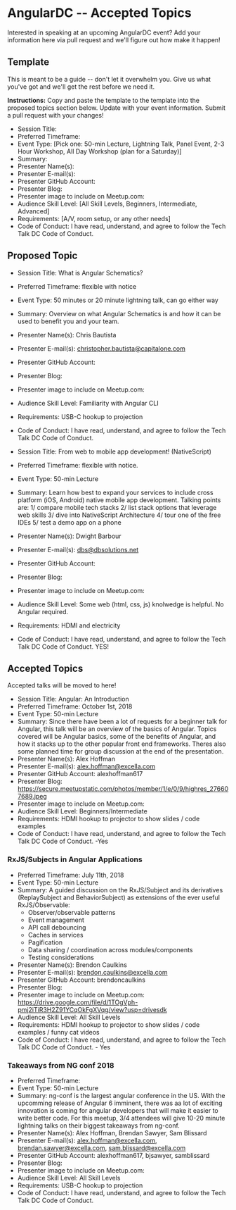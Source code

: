 # AngularDC -- Accepted Topics
Interested in speaking at an upcoming AngularDC event? Add your information here via pull request and we'll figure out how make it happen!

## Template
This is meant to be a guide -- don't let it overwhelm you. Give us what you've got and we'll get the rest before we need it.

**Instructions:** Copy and paste the template to the template into the proposed topics section below. Update with your event information. Submit a pull request with your changes!

* Session Title:  
* Preferred Timeframe:
* Event Type: [Pick one: 50-min Lecture, Lightning Talk, Panel Event, 2-3 Hour Workshop, All Day Workshop (plan for a Saturday)]
* Summary:
* Presenter Name(s):  
* Presenter E-mail(s):  
* Presenter GitHub Account:  
* Presenter Blog:
* Presenter image to include on Meetup.com:
* Audience Skill Level: [All Skill Levels, Beginners, Intermediate, Advanced]
* Requirements: [A/V, room setup, or any other needs]
* Code of Conduct: I have read, understand, and agree to follow the Tech Talk DC Code of Conduct.

## Proposed Topic

* Session Title:  What is Angular Schematics?
* Preferred Timeframe: flexible with notice
* Event Type: 50 minutes or 20 minute lightning talk, can go either way
* Summary: Overview on what Angular Schematics is and how it can be used to benefit you and your team.
* Presenter Name(s):  Chris Bautista
* Presenter E-mail(s):  christopher.bautista@capitalone.com
* Presenter GitHub Account:  
* Presenter Blog:
* Presenter image to include on Meetup.com:
* Audience Skill Level: Familiarity with Angular CLI
* Requirements: USB-C hookup to projection
* Code of Conduct: I have read, understand, and agree to follow the Tech Talk DC Code of Conduct.


* Session Title:  From web to mobile app development!  (NativeScript)
* Preferred Timeframe:  flexible with notice.
* Event Type: 50-min Lecture
* Summary:
Learn how best to expand your services to include cross platform (iOS, Android) native mobile app development.
Talking points are:
 1/ compare mobile tech stacks
 2/ list stack options that leverage web skills 
 3/ dive into NativeScript Architecture
 4/ tour one of the free IDEs 
 5/ test a demo app on a phone
* Presenter Name(s):  Dwight Barbour
* Presenter E-mail(s):  dbs@dbsolutions.net 
* Presenter GitHub Account:
* Presenter Blog:
* Presenter image to include on Meetup.com:
* Audience Skill Level: Some web (html, css, js) knolwedge is helpful.  No Angular required.
* Requirements: HDMI and electricity
* Code of Conduct: I have read, understand, and agree to follow the Tech Talk DC Code of Conduct.  YES!

## Accepted Topics

Accepted talks will be moved to here!

* Session Title: Angular: An Introduction
* Preferred Timeframe: October 1st, 2018
* Event Type: 50-min Lecture
* Summary: Since there have been a lot of requests for a beginner talk for Angular, this talk will be an overview of the basics of Angular. Topics covered will be Angular basics, some of the benefits of Angular, and how it stacks up to the other popular front end frameworks. Theres also some planned time for group discussion at the end of the presentation.
* Presenter Name(s): Alex Hoffman
* Presenter E-mail(s): alex.hoffman@excella.com
* Presenter GitHub Account: alexhoffman617
* Presenter Blog: https://secure.meetupstatic.com/photos/member/1/e/0/9/highres_276607689.jpeg
* Presenter image to include on Meetup.com:
* Audience Skill Level: Beginners/Intermediate
* Requirements: HDMI hookup to projector to show slides / code examples
* Code of Conduct: I have read, understand, and agree to follow the Tech Talk DC Code of Conduct. -Yes

### RxJS/Subjects in Angular Applications
* Preferred Timeframe: July 11th, 2018
* Event Type: 50-min Lecture
* Summary: A guided discussion on the RxJS/Subject and its derivatives (ReplaySubject and BehaviorSubject) as extensions of the ever useful RxJS/Observable: 
  * Observer/observable patterns
  * Event management
  * API call debouncing
  * Caches in services
  * Pagification
  * Data sharing / coordination across modules/components
  * Testing considerations
* Presenter Name(s):  Brendon Caulkins
* Presenter E-mail(s): brendon.caulkins@excella.com
* Presenter GitHub Account: brendoncaulkins
* Presenter Blog:
* Presenter image to include on Meetup.com: https://drive.google.com/file/d/1TOgVph-pmj2iTiR3H2Z91YCqOkFgXVqg/view?usp=drivesdk
* Audience Skill Level: All Skill Levels
* Requirements: HDMI hookup to projector to show slides / code examples / funny cat videos
* Code of Conduct: I have read, understand, and agree to follow the Tech Talk DC Code of Conduct. - Yes


### Takeaways from NG conf 2018
* Preferred Timeframe: 
* Event Type: 50-min Lecture
* Summary: ng-conf is the largest angular conference in the US. With the upcomming release of Angular 6 imminent, there was aa lot of exciting innovation is coming for angular developers that will make it easier to write better code. For this meetup, 3/4 attendees will give 10-20 minute lightning talks on their biggest takeaways from ng-conf.
* Presenter Name(s): Alex Hoffman, Brendan Sawyer, Sam Blissard
* Presenter E-mail(s): alex.hoffman@excella.com, brendan.sawyer@excella.com, sam.blissard@excella.com
* Presenter GitHub Account: alexhoffman617, bjsawyer, samblissard
* Presenter Blog:
* Presenter image to include on Meetup.com: 
* Audience Skill Level: All Skill Levels
* Requirements: USB-C hookup to projection
* Code of Conduct: I have read, understand, and agree to follow the Tech Talk DC Code of Conduct.
